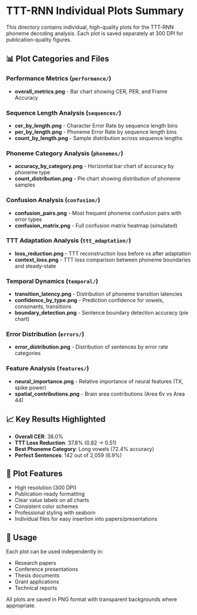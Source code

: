 # TTT-RNN Individual Plots Summary

This directory contains individual, high-quality plots for the TTT-RNN phoneme decoding analysis. Each plot is saved separately at 300 DPI for publication-quality figures.

## 📊 Plot Categories and Files

### Performance Metrics (`performance/`)
- **overall_metrics.png** - Bar chart showing CER, PER, and Frame Accuracy

### Sequence Length Analysis (`sequences/`)
- **cer_by_length.png** - Character Error Rate by sequence length bins
- **per_by_length.png** - Phoneme Error Rate by sequence length bins  
- **count_by_length.png** - Sample distribution across sequence lengths

### Phoneme Category Analysis (`phonemes/`)
- **accuracy_by_category.png** - Horizontal bar chart of accuracy by phoneme type
- **count_distribution.png** - Pie chart showing distribution of phoneme samples

### Confusion Analysis (`confusion/`)
- **confusion_pairs.png** - Most frequent phoneme confusion pairs with error types
- **confusion_matrix.png** - Full confusion matrix heatmap (simulated)

### TTT Adaptation Analysis (`ttt_adaptation/`)
- **loss_reduction.png** - TTT reconstruction loss before vs after adaptation
- **context_loss.png** - TTT loss comparison between phoneme boundaries and steady-state

### Temporal Dynamics (`temporal/`)
- **transition_latency.png** - Distribution of phoneme transition latencies
- **confidence_by_type.png** - Prediction confidence for vowels, consonants, transitions
- **boundary_detection.png** - Sentence boundary detection accuracy (pie chart)

### Error Distribution (`errors/`)
- **error_distribution.png** - Distribution of sentences by error rate categories

### Feature Analysis (`features/`)
- **neural_importance.png** - Relative importance of neural features (TX, spike power)
- **spatial_contributions.png** - Brain area contributions (Area 6v vs Area 44)

## 📈 Key Results Highlighted

- **Overall CER**: 38.0%
- **TTT Loss Reduction**: 37.8% (0.82 → 0.51)
- **Best Phoneme Category**: Long vowels (72.4% accuracy)
- **Perfect Sentences**: 142 out of 2,059 (6.9%)

## 🎨 Plot Features

- High resolution (300 DPI)
- Publication-ready formatting
- Clear value labels on all charts
- Consistent color schemes
- Professional styling with seaborn
- Individual files for easy insertion into papers/presentations

## 📝 Usage

Each plot can be used independently in:
- Research papers
- Conference presentations  
- Thesis documents
- Grant applications
- Technical reports

All plots are saved in PNG format with transparent backgrounds where appropriate. 
